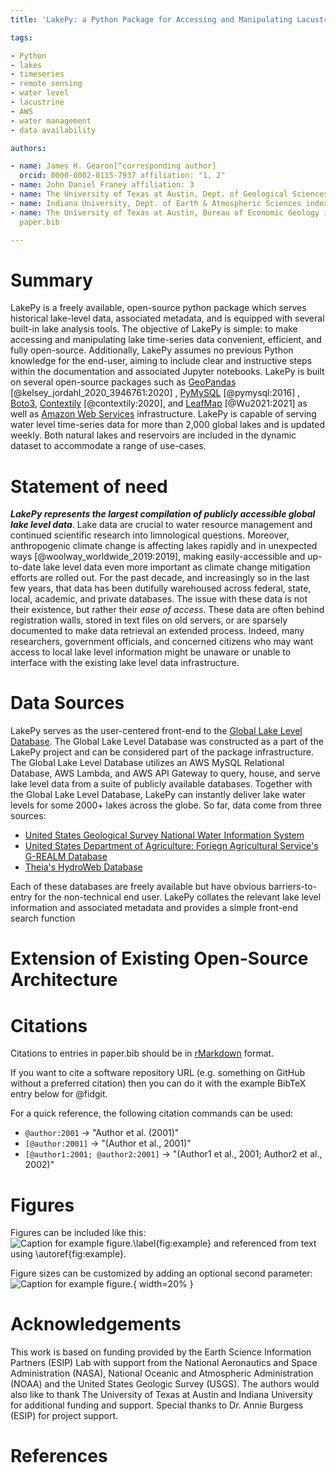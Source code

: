 ```yaml
---
title: 'LakePy: a Python Package for Accessing and Manipulating Lacustrine Time-Series Data'

tags:

- Python
- lakes
- timeseries
- remote sensing
- water level
- lacustrine
- AWS
- water management
- data availability

authors:

- name: James H. Gearon[^corresponding author]
  orcid: 0000-0002-0115-7937 affiliation: "1, 2"
- name: John Daniel Franey affiliation: 3
- name: The University of Texas at Austin, Dept. of Geological Sciences index: 2
- name: Indiana University, Dept. of Earth & Atmospheric Sciences index: 1
- name: The University of Texas at Austin, Bureau of Economic Geology index: 3 date: 11 September 2021 bibliography:
  paper.bib

---
```


# Summary

LakePy is a freely available, open-source python package which serves historical lake-level data, associated metadata,
and is equipped with several built-in lake analysis tools. The objective of LakePy is simple: to make accessing and
manipulating lake time-series data convenient, efficient, and fully open-source. Additionally, LakePy assumes no
previous Python knowledge for the end-user, aiming to include clear and instructive steps within the documentation and
associated Jupyter notebooks. LakePy is built on several open-source packages such
as [GeoPandas](https://geopandas.org/) [@kelsey_jordahl_2020_3946761:2020]
, [PyMySQL](https://pymysql.readthedocs.io/en/latest/) [@pymysql:2016]
, [Boto3](https://boto3.readthedocs.io/), [Contextily](https://github.com/geopandas/contextily) [@contextily:2020],
and [LeafMap](https://github.com/giswqs/leafmap) [@Wu2021:2021] as well
as [Amazon Web Services](https://aws.amazon.com/) infrastructure. LakePy is capable of serving water level time-series
data for more than 2,000 global lakes and is updated weekly. Both natural lakes and reservoirs are included in the
dynamic dataset to accommodate a range of use-cases.

# Statement of need

_**LakePy represents the largest compilation of publicly accessible global lake level data**_. Lake data are crucial to
water resource management and continued scientific research into limnological questions. Moreover, anthropogenic climate
change is affecting lakes rapidly and in unexpected ways [@woolway_worldwide_2019:2019], making easily-accessible and
up-to-date lake level data even more important as climate change mitigation efforts are rolled out. For the past decade,
and increasingly so in the last few years, that data has been dutifully warehoused across federal, state, local,
academic, and private databases. The issue with these data is not their existence, but rather their _ease of access_.
These data are often behind registration walls, stored in text files on old servers, or are sparsely documented to make
data retrieval an extended process. Indeed, many researchers, government officials, and concerned citizens who may want
access to local lake level information might be unaware or unable to interface with the existing lake level data
infrastructure.

# Data Sources

LakePy serves as the user-centered front-end to
the [Global Lake Level Database](https://github.com/ESIPFed/Global-Lake-Level-Database). The Global Lake Level Database
was constructed as a part of the LakePy project and can be considered part of the package infrastructure. The Global
Lake Level Database utilizes an AWS MySQL Relational Database, AWS Lambda, and AWS API Gateway to query, house, and
serve lake level data from a suite of publicly available databases. Together with the Global Lake Level Database, LakePy
can instantly deliver lake water levels for some 2000+ lakes across the globe. So far, data come from three sources:

* [United States Geological Survey National Water Information System](https://waterdata.usgs.gov/nwis)
* [United States Department of Agriculture: Foriegn Agricultural Service's G-REALM Database](https://ipad.fas.usda.gov/cropexplorer/global_reservoir/)
* [Theia's HydroWeb Database](http://hydroweb.theia-land.fr/)

Each of these databases are freely available but have obvious barriers-to-entry for the non-technical end user. LakePy
collates the relevant lake level information and associated metadata and provides a simple front-end search function

# Extension of Existing Open-Source Architecture

# Citations

Citations to entries in paper.bib should be in
[rMarkdown](http://rmarkdown.rstudio.com/authoring_bibliographies_and_citations.html)
format.

If you want to cite a software repository URL (e.g. something on GitHub without a preferred citation) then you can do it
with the example BibTeX entry below for @fidgit.

For a quick reference, the following citation commands can be used:

- `@author:2001`  ->  "Author et al. (2001)"
- `[@author:2001]` -> "(Author et al., 2001)"
- `[@author1:2001; @author2:2001]` -> "(Author1 et al., 2001; Author2 et al., 2002)"

# Figures

Figures can be included like this:
![Caption for example figure.\label{fig:example}](figure.png)
and referenced from text using \autoref{fig:example}.

Figure sizes can be customized by adding an optional second parameter:
![Caption for example figure.](figure.png){ width=20% }

# Acknowledgements

This work is based on funding provided by the Earth Science Information Partners (ESIP) Lab with support from the
National Aeronautics and Space Administration (NASA), National Oceanic and Atmospheric Administration (NOAA) and the
United States Geologic Survey (USGS). The authors would also like to thank The University of Texas at Austin and Indiana
University for additional funding and support. Special thanks to Dr. Annie Burgess (ESIP) for project support.

# References
